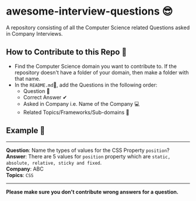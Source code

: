 # awesome-interview-questions 😎

A repository consisting of all the Computer Science related Questions asked in Company Interviews.

## How to Contribute to this Repo 📝

- Find the Computer Science domain you want to contribute to. If the repository doesn't have a folder of your domain, then make a folder with that name.
- In the `README.md`🧾, add the Questions in the following order:
  - Question 👔
  - Correct Answer ✔
  - Asked in Company i.e. Name of the Company 💻
  - Related Topics/Frameworks/Sub-domains 🎯

## Example 🤷‍

---

**Question**: Name the types of values for the CSS Property `position`?<br/>
**Answer**: There are 5 values for `position` property which are `static, absolute, relative, sticky and fixed`.<br/>
**Company**: ABC <br/>
**Topics**: `CSS`

---

**Please make sure you don't contribute wrong answers for a question.**
